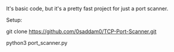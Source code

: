 It's basic code, but it's a pretty fast project for just a port scanner.

Setup:

git clone https://github.com/0saddam0/TCP-Port-Scanner.git

python3 port_scanner.py
